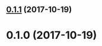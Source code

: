 <a name="0.1.1"></a>
## [0.1.1](https://github.com/amclin/videojs-scene7/compare/v0.1.0...v0.1.1) (2017-10-19)

<a name="0.1.0"></a>
# 0.1.0 (2017-10-19)

